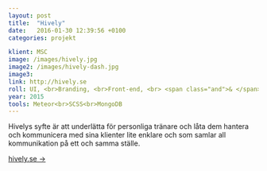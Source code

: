 ```yaml
---
layout: post
title:  "Hively"
date:   2016-01-30 12:39:56 +0100
categories: projekt

klient: MSC
image: /images/hively.jpg
image2: /images/hively-dash.jpg
image3:
link: http://hively.se
roll: UI, <br>Branding, <br>Front-end, <br> <span class="and">& </span> back-end
year: 2015
tools: Meteor<br>SCSS<br>MongoDB
---
```


Hivelys syfte är att underlätta för personliga tränare och låta dem hantera och kommunicera med sina klienter lite enklare och som samlar all
kommunikation på ett och samma ställe.

[hively.se →](http://hively.se)
